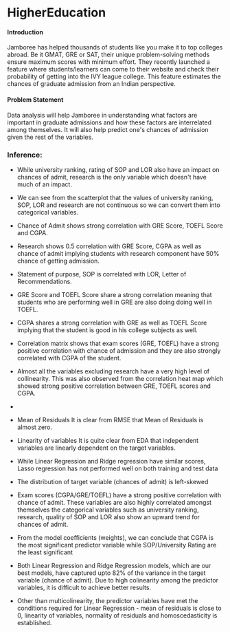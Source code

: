 # HigherEducation

#### Introduction
Jamboree has helped thousands of students like you make it to top colleges abroad. Be it GMAT, GRE or SAT, their unique problem-solving methods ensure maximum scores with minimum effort.
They recently launched a feature where students/learners can come to their website and check their probability of getting into the IVY league college. This feature estimates the chances of graduate admission from an Indian perspective.

#### Problem Statement
Data analysis will help Jamboree in understanding what factors are important in graduate admissions and how these factors are interrelated among themselves. It will also help predict one's chances of admission given the rest of the variables.


### Inference:

* While university ranking, rating of SOP and LOR also have an impact on chances of admit, research is the only variable which doesn't have much of an impact.
* We can see from the scatterplot that the values of university ranking, SOP, LOR and research are not continuous so we can convert them into categorical variables.
* Chance of Admit shows strong correlation with GRE Score, TOEFL Score and CGPA.
* Research shows 0.5 correlation with GRE Score, CGPA as well as chance of admit implying students with research component have 50% chance of getting admission.
* Statement of purpose, SOP is correlated with LOR, Letter of Recommendations.
* GRE Score and TOEFL Score share a strong correlation meaning that students who are performing well in GRE are also doing doing well in TOEFL.
* CGPA shares a strong correlation with GRE as well as TOEFL Score implying that the student is good in his college subjects as well.
* Correlation matrix shows that exam scores (GRE, TOEFL) have a strong positive correlation with chance of admission and they are also strongly correlated with CGPA of the student.
* Almost all the variables excluding research have a very high level of collinearity. This was also observed from the correlation heat map which showed strong positive correlation between GRE, TOEFL scores and CGPA.
* 
* Mean of Residuals
It is clear from RMSE that Mean of Residuals is almost zero.

* Linearity of variables
It is quite clear from EDA that independent variables are linearly dependent on the target variables.
* While Linear Regression and Ridge regression have similar scores, Lasso regression has not performed well on both training and test data
* The distribution of target variable (chances of admit) is left-skewed
* Exam scores (CGPA/GRE/TOEFL) have a strong positive correlation with chance of admit. These variables are also highly correlated amongst themselves the categorical variables such as university ranking, research, quality of SOP and LOR also show an upward trend for chances of admit.
* From the model coefficients (weights), we can conclude that CGPA is the most significant predictor variable while SOP/University Rating are the least significant
* Both Linear Regression and Ridge Regression models, which are our best models, have captured upto 82% of the variance in the target variable (chance of admit). Due to high colinearity among the predictor variables, it is difficult to achieve better results.
* Other than multicolinearity, the predictor variables have met the conditions required for Linear Regression - mean of residuals is close to 0, linearity of variables, normality of residuals and homoscedasticity is established.
